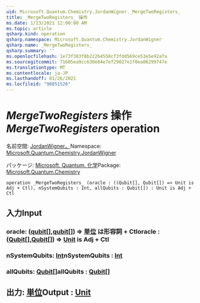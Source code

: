 ```yaml
---
uid: Microsoft.Quantum.Chemistry.JordanWigner._MergeTwoRegisters_
title: _MergeTwoRegisters_ 操作
ms.date: 1/23/2021 12:00:00 AM
ms.topic: article
qsharp.kind: operation
qsharp.namespace: Microsoft.Quantum.Chemistry.JordanWigner
qsharp.name: _MergeTwoRegisters_
qsharp.summary: ''
ms.openlocfilehash: 1e73f383f8b222b4558cf3fdd569ce53e5e92afa
ms.sourcegitcommit: 71605ea9cc630e84e7ef29027e1f0ea06299747e
ms.translationtype: MT
ms.contentlocale: ja-JP
ms.lasthandoff: 01/26/2021
ms.locfileid: "98851526"
---
```

# <a name="_mergetworegisters_-operation"></a><span data-ttu-id="39849-102">_MergeTwoRegisters_ 操作</span><span class="sxs-lookup"><span data-stu-id="39849-102">_MergeTwoRegisters_ operation</span></span>

<span data-ttu-id="39849-103">名前空間: [JordanWigner。](xref:Microsoft.Quantum.Chemistry.JordanWigner)</span><span class="sxs-lookup"><span data-stu-id="39849-103">Namespace: [Microsoft.Quantum.Chemistry.JordanWigner](xref:Microsoft.Quantum.Chemistry.JordanWigner)</span></span>

<span data-ttu-id="39849-104">パッケージ: [Microsoft. Quantum. 化学](https://nuget.org/packages/Microsoft.Quantum.Chemistry)</span><span class="sxs-lookup"><span data-stu-id="39849-104">Package: [Microsoft.Quantum.Chemistry](https://nuget.org/packages/Microsoft.Quantum.Chemistry)</span></span>




```qsharp
operation _MergeTwoRegisters_ (oracle : ((Qubit[], Qubit[]) => Unit is Adj + Ctl), nSystemQubits : Int, allQubits : Qubit[]) : Unit is Adj + Ctl
```


## <a name="input"></a><span data-ttu-id="39849-105">入力</span><span class="sxs-lookup"><span data-stu-id="39849-105">Input</span></span>

### <a name="oracle--qubitqubit--unit--is-adj--ctl"></a><span data-ttu-id="39849-106">oracle: ([qubit](xref:microsoft.quantum.lang-ref.qubit)[],[qubit](xref:microsoft.quantum.lang-ref.qubit)[]) => [単位](xref:microsoft.quantum.lang-ref.unit)  は形容詞 + Ctl</span><span class="sxs-lookup"><span data-stu-id="39849-106">oracle : ([Qubit](xref:microsoft.quantum.lang-ref.qubit)[],[Qubit](xref:microsoft.quantum.lang-ref.qubit)[]) => [Unit](xref:microsoft.quantum.lang-ref.unit)  is Adj + Ctl</span></span>




### <a name="nsystemqubits--int"></a><span data-ttu-id="39849-107">nSystemQubits: [Int](xref:microsoft.quantum.lang-ref.int)</span><span class="sxs-lookup"><span data-stu-id="39849-107">nSystemQubits : [Int](xref:microsoft.quantum.lang-ref.int)</span></span>




### <a name="allqubits--qubit"></a><span data-ttu-id="39849-108">allQubits: [Qubit](xref:microsoft.quantum.lang-ref.qubit)[]</span><span class="sxs-lookup"><span data-stu-id="39849-108">allQubits : [Qubit](xref:microsoft.quantum.lang-ref.qubit)[]</span></span>





## <a name="output--unit"></a><span data-ttu-id="39849-109">出力: [単位](xref:microsoft.quantum.lang-ref.unit)</span><span class="sxs-lookup"><span data-stu-id="39849-109">Output : [Unit](xref:microsoft.quantum.lang-ref.unit)</span></span>


